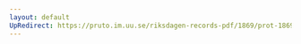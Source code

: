 ```yaml
---
layout: default
UpRedirect: https://pruto.im.uu.se/riksdagen-records-pdf/1869/prot-1869--ak--120/prot-1869--ak--120_003.pdf
---
```

